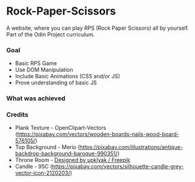 # Rock-Paper-Scissors
A website, where you can play RPS (Rock Paper Scissors) all by yourself. Part of the Odin Project curriculum.
### Goal
* Basic RPS Game
* Use DOM Manipulation
* Include Basic Animations (CSS and/or JS)
* Prove understanding of basic JS

### What was achieved

### Credits
* Plank Texture - OpenClipart-Vectors (https://pixabay.com/vectors/wooden-boards-nails-wood-board-576105/)
* Top Background - Merio (https://pixabay.com/illustrations/antique-backdrop-background-baroque-990351/)
* Throne Room - <a href="http://www.freepik.com">Designed by upklyak / Freepik</a>
* Candle - 95C (https://pixabay.com/vectors/silhouette-candle-grey-vector-icon-2120203/)